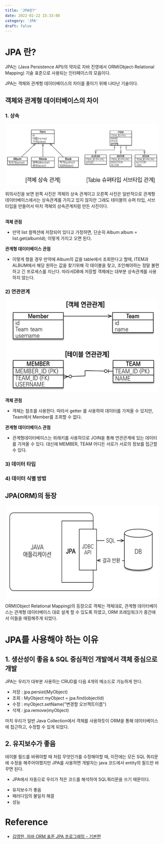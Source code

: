 ```yaml
---
title: 'JPA란?'
date: 2022-02-22 15:33:08
category: 'JPA'
draft: false
---
```


# JPA 란?

JPA는 (Java Persistence API)의 약자로 자바 진영에서 ORM(Object-Relational Mapping) 기술 표준으로 사용되는 인터페이스의 모음이다.

JPA는 객체와 관계형 데이터베이스의 차이를 줄이기 위해 나타난 기술이다.

## 객체와 관계형 데이터베이스의 차이

### 1. 상속

   <p align="center"><img src="1.png" height="200px" width="500px"></p>
   위의사진을 보면 왼쪽 사진은 객체의 상속 관계이고 오른쪽 사진은 일반적으로 관계형 데이터베이스에서는 상속관계를 가지고 있지 않지만 그래도 테이블의 슈퍼 타입, 서브 타입을 만들어서 마치 객체의 상속관계처럼 만든 사진이다.
   <br><br>
   
**객체 관점**

- 만약 list 컬렉션에 저장되어 있다고 가정하면, 단순히 Album album = list.get(albumId); 이렇게 가지고 오면 된다.

**관계형 데이터베이스 관점**

- 이렇게 했을 경우 만약에 Album의 값을 table에서 조회한다고 할때, ITEM과 ALBUM에서 해당 원하는 값을 찾기위해 각 테이블을 찾고, 조인해야하는 정말 불편하고 긴 프로세스를 지닌다. 따라서DB에 저장할 객체에는 대부분 상속관계를 사용하지 않는다.

### 2) 연관관계

<p align="center"><img src="2.png" height="300px" width="500px"></p>

**객체 관점**

- 객체는 참조를 사용한다. 따라서 getter 를 사용하여 데이터를 가져올 수 있지만, Team에서 Member를 조회할 수 없다.

**관계형 데이터베이스 관점**

- 관계형데이터베이스는 외래키를 사용하므로 JOIN을 통해 연관관계에 있는 데이터를 가져올 수 있다. 대신에 MEMBER, TEAM 어디든 서로가 서로의 정보를 접근할 수 있다.

### 3) 데이터 타입

### 4) 데이터 식별 방법

## JPA(ORM)의 등장

<p align="center"><img src="3.png" height="300px" width="500px"></p>

ORM(Object Relational Mapping)의 등장으로 객체는 객체대로, 관계형 데이터베이스는 관계형 데이터베이스 대로 설계 할 수 있도록 하였고, ORM 프레임워크가 중간에서 이들을 매핑해주게 되었다.

# JPA를 사용해야 하는 이유

## 1. 생산성이 좋음 & SQL 중심적인 개발에서 객체 중심으로 개발

JPA는 우리가 대부분 사용하는 CRUD를 다음 4개의 메소드로 가능하게 한다.

- 저장 : jpa.persist(MyObject)
- 조회 : MyObject myObject = jpa.find(objectId)
- 수정 : myObject.setName("변경할 오브젝트이름")
- 삭제 : jpa.remove(myObject)

마치 우리가 일반 Java Collection에서 객체를 사용하듯이 ORM을 통해 데이터베이스에 접근하고, 수정할 수 있게 되었다.

## 2. 유지보수가 좋음

테이블 필드를 바꿔야할 때 처럼 무엇인가를 수정해야할 때, 이전에는 모든 SQL 쿼리문에 수정을 해주어야했지만 JPA를 사용하면 개발자는 java 코드에서 entity의 필드만 바꾸면 된다.

- JPA에서 자동으로 우리가 적은 코드를 해석하여 SQL쿼리문을 쓰기 때문이다.

* 유지보수가 좋음
* 패러다임의 불일치 해결
* 성능

# Reference

- [김영한, 자바 ORM 표준 JPA 프로그래밍 - 기본편](https://www.inflearn.com/course/ORM-JPA-Basic)
